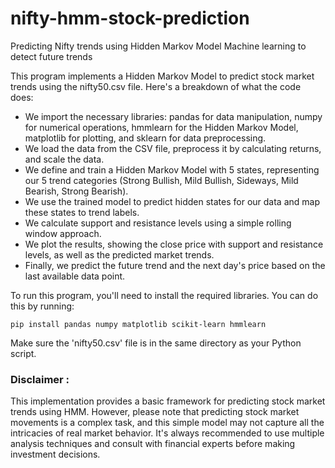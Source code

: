 # nifty-hmm-stock-prediction
Predicting Nifty trends using Hidden Markov Model Machine learning to detect future trends 

This program implements a Hidden Markov Model to predict stock market trends using the nifty50.csv file. Here's a breakdown of what the code does:

- We import the necessary libraries: pandas for data manipulation, numpy for numerical operations, hmmlearn for the Hidden Markov Model, matplotlib for plotting, and sklearn for data preprocessing.
- We load the data from the CSV file, preprocess it by calculating returns, and scale the data.
- We define and train a Hidden Markov Model with 5 states, representing our 5 trend categories (Strong Bullish, Mild Bullish, Sideways, Mild Bearish, Strong Bearish).
- We use the trained model to predict hidden states for our data and map these states to trend labels.
- We calculate support and resistance levels using a simple rolling window approach.
- We plot the results, showing the close price with support and resistance levels, as well as the predicted market trends.
- Finally, we predict the future trend and the next day's price based on the last available data point.

To run this program, you'll need to install the required libraries. You can do this by running:
```
pip install pandas numpy matplotlib scikit-learn hmmlearn
```
Make sure the 'nifty50.csv' file is in the same directory as your Python script.

### Disclaimer : 
This implementation provides a basic framework for predicting stock market trends using HMM. However, please note that predicting stock market movements is a complex task, and this simple model may not capture all the intricacies of real market behavior. It's always recommended to use multiple analysis techniques and consult with financial experts before making investment decisions.
